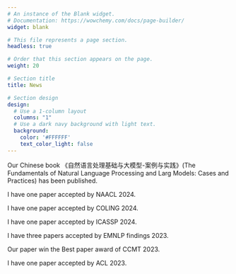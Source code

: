 ```yaml
---
# An instance of the Blank widget.
# Documentation: https://wowchemy.com/docs/page-builder/
widget: blank

# This file represents a page section.
headless: true

# Order that this section appears on the page.
weight: 20

# Section title
title: News

# Section design
design:
  # Use a 1-column layout
  columns: "1"
  # Use a dark navy background with light text.
  background:
    color: '#FFFFFF'
    text_color_light: false
---
```

Our Chinese book 《自然语言处理基础与大模型-案例与实践》(The Fundamentals of Natural Language Processing and Larg Models: Cases and Practices) has been published.

I have one paper accepted by NAACL 2024.

I have one paper accepted by COLING 2024.

I have one paper accepted by ICASSP 2024.

I have three papers accepted by EMNLP findings 2023.

Our paper win the Best paper award of CCMT 2023.

I have one paper accepted by ACL 2023.
